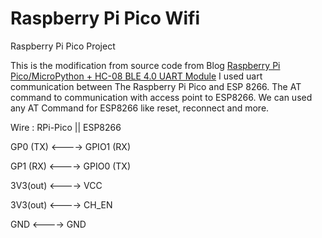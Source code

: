 # Raspberry Pi Pico Wifi
Raspberry Pi Pico Project

This is the modification from source code from Blog [Raspberry Pi Pico/MicroPython + HC-08 BLE 4.0 UART Module](https://helloraspberrypi.blogspot.com/2021/02/raspberry-pi-picomicropython-hc-08-ble.html)
I used uart communication between The Raspberry Pi Pico and ESP 8266. The AT command to communication with access point to ESP8266.
We can used any AT Command for ESP8266 like reset, reconnect and more.

Wire : 
RPi-Pico   ||   ESP8266

GP0 (TX) <----> GPIO1 (RX)

GP1 (RX) <----> GPIO0 (TX)

3V3(out) <----> VCC

3V3(out) <----> CH_EN

GND      <----> GND
 
